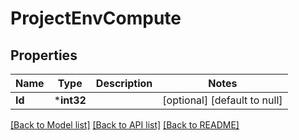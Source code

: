 # ProjectEnvCompute

## Properties
Name | Type | Description | Notes
------------ | ------------- | ------------- | -------------
**Id** | ***int32** |  | [optional] [default to null]

[[Back to Model list]](../README.md#documentation-for-models) [[Back to API list]](../README.md#documentation-for-api-endpoints) [[Back to README]](../README.md)


